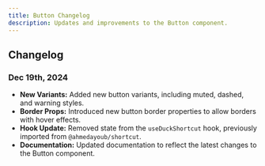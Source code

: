```yaml
---
title: Button Changelog
description: Updates and improvements to the Button component.
---
```


## Changelog

### Dec 19th, 2024

- **New Variants:** Added new button variants, including muted, dashed, and warning styles.
- **Border Props:** Introduced new button border properties to allow borders with hover effects.
- **Hook Update:** Removed state from the `useDuckShortcut` hook, previously imported from `@ahmedayoub/shortcut`.
- **Documentation:** Updated documentation to reflect the latest changes to the Button component.
